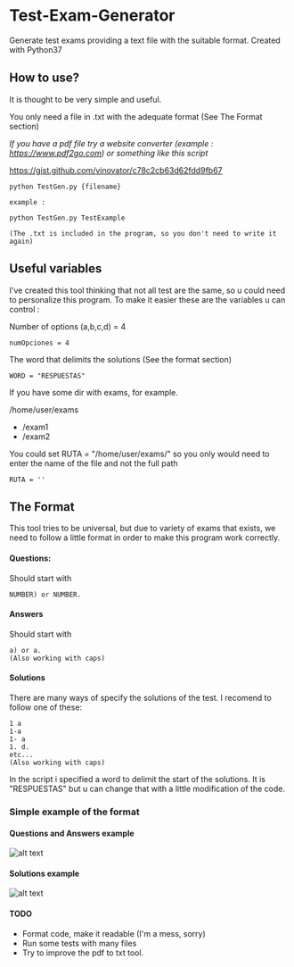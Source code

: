 # Test-Exam-Generator
Generate test exams providing a text file with the suitable format.
Created with Python37

## How to use?

It is thought to be very simple and useful.

You only need a file in .txt with the adequate format (See The Format section)


*If you have a pdf file try a website converter (example : https://www.pdf2go.com) or something like this script*

https://gist.github.com/vinovator/c78c2cb63d62fdd9fb67

```
python TestGen.py {filename}

example :

python TestGen.py TestExample

(The .txt is included in the program, so you don't need to write it again)
```
## Useful variables
I've created this tool thinking that not all test are the same, so u could need to personalize this program.
To make it easier these are the variables u can control :


Number of options (a,b,c,d) = 4
``` 
numOpciones = 4
``` 
The word that delimits the solutions (See the format section)
``` 
WORD = "RESPUESTAS"
``` 
If you have some dir with exams, for example.

/home/user/exams
- /exam1
- /exam2

You could set RUTA = "/home/user/exams/" so you only would need to enter the name of the file and not the full path
``` 
RUTA = ''

```
## The Format

This tool tries to be universal, but due to variety of exams that exists, we need to follow a little format in order to make this program work correctly.

#### Questions:
Should start with 
```
NUMBER) or NUMBER.
```
#### Answers
Should start with 
```
a) or a. 
(Also working with caps)
```
#### Solutions
There are many ways of specify the solutions of the test.
I recomend to follow one of these:
```
1 a
1-a
1- a
1. d.
etc...
(Also working with caps)
```

In the script i specified a word to delimit the start of the solutions.
It is "RESPUESTAS" but u can change that with a little modification of the code.

### Simple example of the format

#### Questions and Answers example
![alt text](https://i.imgur.com/JpLMh2w.png)
#### Solutions example
![alt text](https://i.imgur.com/Z5CPX2z.png)



#### TODO

- Format code, make it readable (I'm a mess, sorry)
- Run some tests with many files
- Try to improve the pdf to txt tool.
